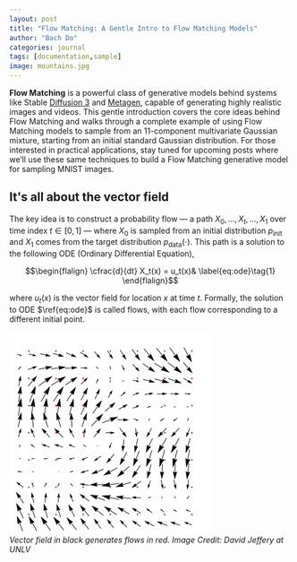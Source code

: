 ```yaml
---
layout: post
title: "Flow Matching: A Gentle Intro to Flow Matching Models"
author: "Bach Do"
categories: journal
tags: [documentation,sample]
image: mountains.jpg
---
```


**Flow Matching** is a powerful class of generative models behind systems like Stable [Diffusion 3](https://stability.ai/news/stable-diffusion-3) and [Metagen](https://ai.meta.com/research/publications/flow-matching-guide-and-code/), capable of generating highly realistic images and videos. This gentle introduction covers the core ideas behind Flow Matching and walks through a complete example of using Flow Matching models to sample from an 11-component multivariate Gaussian mixture, starting from an initial standard Gaussian distribution. For those interested in practical applications, stay tuned for upcoming posts where we’ll use these same techniques to build a Flow Matching generative model for sampling MNIST images.

## It's all about the vector field

The key idea is to construct a probability flow — a path $X_0, \ldots, X_t, \ldots, X_1$ over time index $t \in [0, 1]$ — where  $X_0$ is sampled from an initial distribution $p_{\text{init}}$ and $X_1$ comes from the target distribution $p_{\text{data}}(\cdot)$.  This path is a solution to the following ODE (Ordinary Differential Equation), 

$$\begin{flalign} 
\cfrac{d}{dt} X_t(x) = u_t(x)&
\label{eq:ode}\tag{1} 
\end{flalign}$$  

where $u_t(x)$ is the vector field for location $x$ at time $t$. Formally, the solution to ODE $\ref{eq:ode}$ is called flows, with each flow corresponding to a different initial point.

![VectorFieldFLow](https://github.com/bachvietdo01/bachvietdo01.github.io/blob/main/assets/img/vf_flow.gif?raw=true)
<br>
*Vector field in black generates flows in red. Image Credit: David Jeffery at UNLV*

